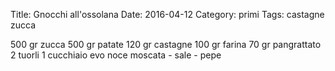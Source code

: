 Title: Gnocchi all'ossolana
Date: 2016-04-12
Category: primi
Tags: castagne zucca

500 gr zucca
500 gr patate
120 gr castagne
100 gr farina 
70  gr pangrattato
2 tuorli
1 cucchiaio evo
noce moscata - sale - pepe
